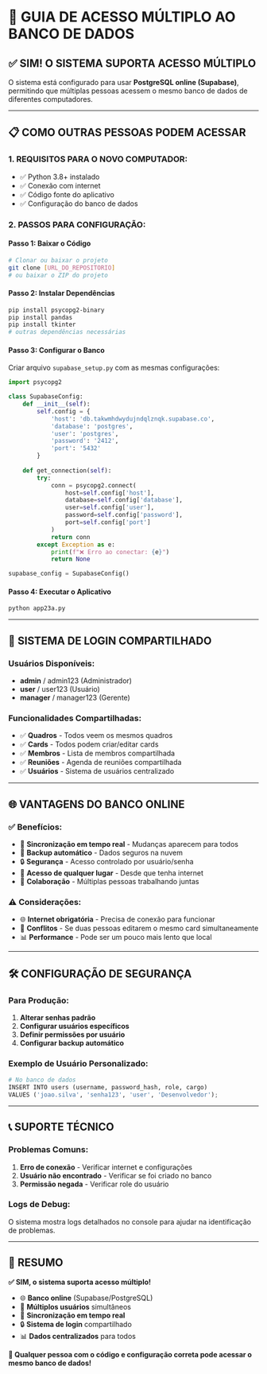 # 🚀 GUIA DE ACESSO MÚLTIPLO AO BANCO DE DADOS

## ✅ **SIM! O SISTEMA SUPORTA ACESSO MÚLTIPLO**

O sistema está configurado para usar **PostgreSQL online (Supabase)**, permitindo que múltiplas pessoas acessem o mesmo banco de dados de diferentes computadores.

---

## 📋 **COMO OUTRAS PESSOAS PODEM ACESSAR**

### **1. REQUISITOS PARA O NOVO COMPUTADOR:**
- ✅ Python 3.8+ instalado
- ✅ Conexão com internet
- ✅ Código fonte do aplicativo
- ✅ Configuração do banco de dados

### **2. PASSOS PARA CONFIGURAÇÃO:**

#### **Passo 1: Baixar o Código**
```bash
# Clonar ou baixar o projeto
git clone [URL_DO_REPOSITORIO]
# ou baixar o ZIP do projeto
```

#### **Passo 2: Instalar Dependências**
```bash
pip install psycopg2-binary
pip install pandas
pip install tkinter
# outras dependências necessárias
```

#### **Passo 3: Configurar o Banco**
Criar arquivo `supabase_setup.py` com as mesmas configurações:

```python
import psycopg2

class SupabaseConfig:
    def __init__(self):
        self.config = {
            'host': 'db.takwmhdwydujndqlznqk.supabase.co',
            'database': 'postgres',
            'user': 'postgres',
            'password': '2412',
            'port': '5432'
        }
    
    def get_connection(self):
        try:
            conn = psycopg2.connect(
                host=self.config['host'],
                database=self.config['database'],
                user=self.config['user'],
                password=self.config['password'],
                port=self.config['port']
            )
            return conn
        except Exception as e:
            print(f"❌ Erro ao conectar: {e}")
            return None

supabase_config = SupabaseConfig()
```

#### **Passo 4: Executar o Aplicativo**
```bash
python app23a.py
```

---

## 🔐 **SISTEMA DE LOGIN COMPARTILHADO**

### **Usuários Disponíveis:**
- **admin** / admin123 (Administrador)
- **user** / user123 (Usuário)
- **manager** / manager123 (Gerente)

### **Funcionalidades Compartilhadas:**
- ✅ **Quadros** - Todos veem os mesmos quadros
- ✅ **Cards** - Todos podem criar/editar cards
- ✅ **Membros** - Lista de membros compartilhada
- ✅ **Reuniões** - Agenda de reuniões compartilhada
- ✅ **Usuários** - Sistema de usuários centralizado

---

## 🌐 **VANTAGENS DO BANCO ONLINE**

### **✅ Benefícios:**
- 🔄 **Sincronização em tempo real** - Mudanças aparecem para todos
- 💾 **Backup automático** - Dados seguros na nuvem
- 🔒 **Segurança** - Acesso controlado por usuário/senha
- 📱 **Acesso de qualquer lugar** - Desde que tenha internet
- 👥 **Colaboração** - Múltiplas pessoas trabalhando juntas

### **⚠️ Considerações:**
- 🌐 **Internet obrigatória** - Precisa de conexão para funcionar
- 🔄 **Conflitos** - Se duas pessoas editarem o mesmo card simultaneamente
- 📊 **Performance** - Pode ser um pouco mais lento que local

---

## 🛠️ **CONFIGURAÇÃO DE SEGURANÇA**

### **Para Produção:**
1. **Alterar senhas padrão**
2. **Configurar usuários específicos**
3. **Definir permissões por usuário**
4. **Configurar backup automático**

### **Exemplo de Usuário Personalizado:**
```python
# No banco de dados
INSERT INTO users (username, password_hash, role, cargo) 
VALUES ('joao.silva', 'senha123', 'user', 'Desenvolvedor');
```

---

## 📞 **SUPORTE TÉCNICO**

### **Problemas Comuns:**
1. **Erro de conexão** - Verificar internet e configurações
2. **Usuário não encontrado** - Verificar se foi criado no banco
3. **Permissão negada** - Verificar role do usuário

### **Logs de Debug:**
O sistema mostra logs detalhados no console para ajudar na identificação de problemas.

---

## 🎯 **RESUMO**

**✅ SIM, o sistema suporta acesso múltiplo!**

- 🌐 **Banco online** (Supabase/PostgreSQL)
- 👥 **Múltiplos usuários** simultâneos
- 🔄 **Sincronização em tempo real**
- 🔒 **Sistema de login** compartilhado
- 📊 **Dados centralizados** para todos

**🚀 Qualquer pessoa com o código e configuração correta pode acessar o mesmo banco de dados!**
